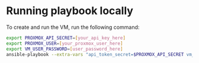 # Running playbook locally

To create and run the VM, run the following command:
```bash
export PROXMOX_API_SECRET=[your_api_key_here]
export PROXMOX_USER=[your_proxmox_user_here]
export VM_USER_PASSWORD=[user_password_here]
ansible-playbook --extra-vars "api_token_secret=$PROXMOX_API_SECRET vm_user_password=$VM_USER_PASSWORD" -u $PROXMOX_USER -k -i local app_vm.yaml
```
